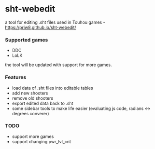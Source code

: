 # sht-webedit
a tool for editing .sht files used in Touhou games - https://priw8.github.io/sht-webedit/

### Supported games
- DDC
- LoLK

the tool will be updated with support for more games.

### Features
- load data of .sht files into editable tables
- add new shooters
- remove old shooters
- export edited data back to .sht
- some sidebar tools to make life easier (evaluating js code, radians <-> degrees converer)

### TODO
- support more games
- support changing pwr_lvl_cnt